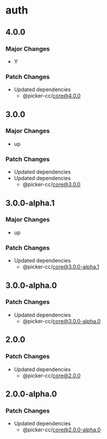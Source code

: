 # auth

## 4.0.0

### Major Changes

-   Y

### Patch Changes

-   Updated dependencies
    -   @picker-cc/core@4.0.0

## 3.0.0

### Major Changes

-   up

### Patch Changes

-   Updated dependencies
-   Updated dependencies
    -   @picker-cc/core@3.0.0

## 3.0.0-alpha.1

### Major Changes

-   up

### Patch Changes

-   Updated dependencies
    -   @picker-cc/core@3.0.0-alpha.1

## 3.0.0-alpha.0

### Patch Changes

-   Updated dependencies
    -   @picker-cc/core@3.0.0-alpha.0

## 2.0.0

### Patch Changes

-   Updated dependencies
    -   @picker-cc/core@2.0.0

## 2.0.0-alpha.0

### Patch Changes

-   Updated dependencies
    -   @picker-cc/core@2.0.0-alpha.0
